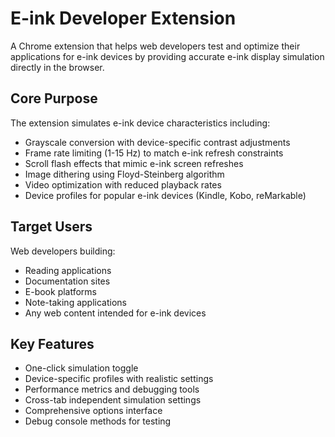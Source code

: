 # E-ink Developer Extension

A Chrome extension that helps web developers test and optimize their applications for e-ink devices by providing accurate e-ink display simulation directly in the browser.

## Core Purpose

The extension simulates e-ink device characteristics including:
- Grayscale conversion with device-specific contrast adjustments
- Frame rate limiting (1-15 Hz) to match e-ink refresh constraints
- Scroll flash effects that mimic e-ink screen refreshes
- Image dithering using Floyd-Steinberg algorithm
- Video optimization with reduced playback rates
- Device profiles for popular e-ink devices (Kindle, Kobo, reMarkable)

## Target Users

Web developers building:
- Reading applications
- Documentation sites
- E-book platforms
- Note-taking applications
- Any web content intended for e-ink devices

## Key Features

- One-click simulation toggle
- Device-specific profiles with realistic settings
- Performance metrics and debugging tools
- Cross-tab independent simulation settings
- Comprehensive options interface
- Debug console methods for testing
